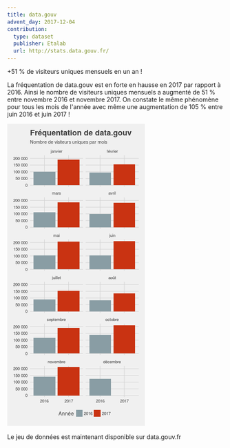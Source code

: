 ```yaml
---
title: data.gouv
advent_day: 2017-12-04
contribution:
  type: dataset
  publisher: Etalab
  url: http://stats.data.gouv.fr/
---
```


+51 % de visiteurs uniques mensuels en un an !

<!--more-->

La fréquentation de data.gouv est en forte en hausse en 2017 par rapport à 2016. Ainsi le nombre de visiteurs uniques mensuels a augmenté de 51 % entre novembre 2016 et novembre 2017. On constate le même phénomène pour tous les mois de l'année avec même une augmentation de 105 % entre juin 2016 et juin 2017 !

![Fréquentation de data.gouv](https://raw.githubusercontent.com/pachevalier/statsdatagouv/master/piwik.png)

Le jeu de données est maintenant disponible sur data.gouv.fr 

<div data-udata-dataset-id="5a22644f88ee3848529af925"></div>
<script src="https://www.data.gouv.fr/static/widgets.js" id="udata" async defer onload="udataScript.loadDatasets()"></script>
